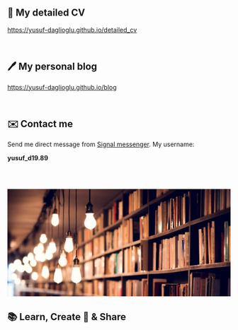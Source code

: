 <br>

## 📑 My detailed CV

<a target='_blank' rel='noopener noreferrer' href='https://yusuf-daglioglu.github.io/detailed_cv'>https://yusuf-daglioglu.github.io/detailed_cv</a>

<br>

## 🖊️ My personal blog

<a target='_blank' rel='noopener noreferrer' href='https://yusuf-daglioglu.github.io/blog'>https://yusuf-daglioglu.github.io/blog</a>

<br>

## ✉️ Contact me

Send me direct message from <a target='_blank' rel='noopener noreferrer' href='https://signal.org/download/'>Signal messenger</a>. My username: 

__yusuf_d19.89__

<br><br>

![books](./books.jpg)

## 📚 Learn, Create 🚀 & Share